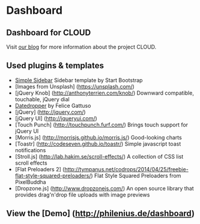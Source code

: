 # Dashboard

## Dashboard for CLOUD

Visit [our blog](http://blog.licua.de) for more information about the project CLOUD.

## Used plugins & templates

* [Simple Sidebar](http://startbootstrap.com/template-overviews/simple-sidebar/) Sidebar template by Start Bootstrap
* [Images from Unsplash] (https://unsplash.com/)
* [jQuery Knob] (http://anthonyterrien.com/knob/) Downward compatible, touchable, jQuery dial
* [Datedropper](http://felicegattuso.com/projects/datedropper/) by Felice Gattuso
* [jQuery] (http://jquery.com/)
* [jQuery UI] (http://jqueryui.com/)
* [Touch Punch] (http://touchpunch.furf.com/) Brings touch support for jQuery UI
* [Morris.js] (http://morrisjs.github.io/morris.js/) Good-looking charts
* [Toastr] (http://codeseven.github.io/toastr/) Simple javascript toast notifications
* [Stroll.js] (http://lab.hakim.se/scroll-effects/) A collection of CSS list scroll effects
* [Flat Preloaders 2] (http://tympanus.net/codrops/2014/04/25/freebie-flat-style-squared-preloaders/) Flat Style Squared Preloaders from PixelBuddha
* [Dropzone.js] (http://www.dropzonejs.com/) An open source library that provides drag'n'drop file uploads with image previews

## View the [Demo] (http://philenius.de/dashboard)